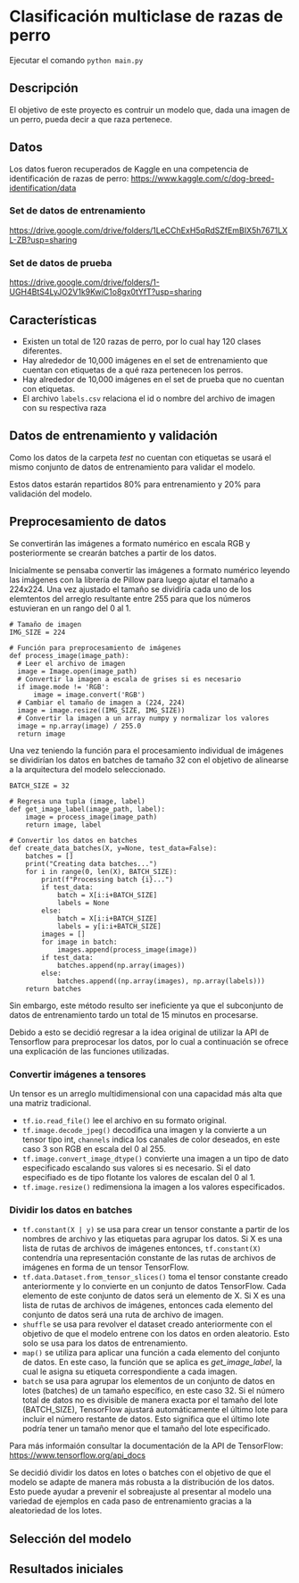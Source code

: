 # Clasificación multiclase de razas de perro
Ejecutar el comando `python main.py`

## Descripción
El objetivo de este proyecto es contruir un modelo que, dada una imagen de un perro, pueda decir a que raza pertenece.

## Datos
Los datos fueron recuperados de Kaggle en una competencia de identificación de razas de perro:
https://www.kaggle.com/c/dog-breed-identification/data

### Set de datos de entrenamiento
https://drive.google.com/drive/folders/1LeCChExH5qRdSZfEmBIX5h7671LXL-ZB?usp=sharing

### Set de datos de prueba
https://drive.google.com/drive/folders/1-UGH4BtS4LyJO2V1k9KwiC1o8gx0tYfT?usp=sharing

## Características
* Existen un total de 120 razas de perro, por lo cual hay 120 clases diferentes.
* Hay alrededor de 10,000 imágenes en el set de entrenamiento que cuentan con etiquetas de a qué raza pertenecen los perros.
* Hay alrededor de 10,000 imágenes en el set de prueba que no cuentan con etiquetas.
* El archivo `labels.csv` relaciona el id o nombre del archivo de imagen con su respectiva raza

## Datos de entrenamiento y validación
Como los datos de la carpeta *test* no cuentan con etiquetas se usará el mismo conjunto de datos de entrenamiento para validar el modelo. 

Estos datos estarán repartidos 80% para entrenamiento y 20% para validación del modelo.

## Preprocesamiento de datos
Se convertirán las imágenes a formato numérico en escala RGB y posteriormente se crearán batches a partir de los datos.

Inicialmente se pensaba convertir las imágenes a formato numérico leyendo las imágenes con la librería de Pillow para luego ajutar el tamaño a 224x224.
Una vez ajustado el tamaño se dividiría cada uno de los elemtentos del arreglo resultante entre 255 para que los números estuvieran en un rango del 0 al 1.
```
# Tamaño de imagen
IMG_SIZE = 224

# Función para preprocesamiento de imágenes
def process_image(image_path):
  # Leer el archivo de imagen
  image = Image.open(image_path)
  # Convertir la imagen a escala de grises si es necesario
  if image.mode != 'RGB':
      image = image.convert('RGB')
  # Cambiar el tamaño de imagen a (224, 224)
  image = image.resize((IMG_SIZE, IMG_SIZE))
  # Convertir la imagen a un array numpy y normalizar los valores
  image = np.array(image) / 255.0
  return image
```

Una vez teniendo la función para el procesamiento individual de imágenes se dividirían los datos en batches de tamaño 32 con el objetivo de alinearse a la arquitectura 
del modelo seleccionado. 
```
BATCH_SIZE = 32

# Regresa una tupla (image, label)
def get_image_label(image_path, label):
    image = process_image(image_path)
    return image, label

# Convertir los datos en batches
def create_data_batches(X, y=None, test_data=False):
    batches = []
    print("Creating data batches...")
    for i in range(0, len(X), BATCH_SIZE):
        print(f"Processing batch {i}...")
        if test_data:
            batch = X[i:i+BATCH_SIZE]
            labels = None
        else:
            batch = X[i:i+BATCH_SIZE]
            labels = y[i:i+BATCH_SIZE]
        images = []
        for image in batch:
            images.append(process_image(image))
        if test_data:
            batches.append(np.array(images))
        else:
            batches.append((np.array(images), np.array(labels)))
    return batches
```

Sin embargo, este método resulto ser ineficiente ya que el subconjunto de datos de entrenamiento tardo un total de 15 minutos en procesarse.

Debido a esto se decidió regresar a la idea original de utilizar la API de Tensorflow para preprocesar los datos, por lo cual a continuación se ofrece una explicación de las funciones utilizadas.

### Convertir imágenes a tensores
Un tensor es un arreglo multidimensional con una capacidad más alta que una matriz tradicional. 
* `tf.io.read_file()` lee el archivo en su formato original.
* `tf.image.decode_jpeg()` decodifica una imagen y la convierte a un tensor tipo int, `channels` indica los canales de color deseados, en este caso 3 son RGB en escala del 0 al 255.
* `tf.image.convert_image_dtype()` convierte una imagen a un tipo de dato especificado escalando sus valores si es necesario. Si el dato especifiado es de tipo flotante los valores de escalan del 0 al 1.
* `tf.image.resize()` redimensiona la imagen a los valores especificados.
### Dividir los datos en batches
* `tf.constant(X | y)` se usa para crear un tensor constante a partir de los nombres de archivo y las etiquetas para agrupar los datos. Si X es una lista de rutas de archivos de imágenes entonces, `tf.constant(X)` contendría una representación constante de las rutas de archivos de imágenes en forma de un tensor TensorFlow.
* `tf.data.Dataset.from_tensor_slices()` toma el tensor constante creado anteriormente y lo convierte en un conjunto de datos TensorFlow. Cada elemento de este conjunto de datos será un elemento de X. Si X es una lista de rutas de archivos de imágenes, entonces cada elemento del conjunto de datos será una ruta de archivo de imagen.
* `shuffle` se usa para revolver el dataset creado anteriormente con el objetivo de que el modelo entrene con los datos en orden aleatorio. Esto solo se usa para los datos de entrenamiento.
* `map()` se utiliza para aplicar una función a cada elemento del conjunto de datos. En este caso, la función que se aplica es *get_image_label*, la cual le asigna su etiqueta correspondiente a cada imagen. 
* `batch` se usa para agrupar los elementos de un conjunto de datos en lotes (batches) de un tamaño específico, en este caso 32. Si el número total de datos no es divisible de manera exacta por el tamaño del lote (BATCH_SIZE), TensorFlow ajustará automáticamente el último lote para incluir el número restante de datos. Esto significa que el último lote podría tener un tamaño menor que el tamaño del lote especificado.

Para más informaión consultar la documentación de la API de TensorFlow: https://www.tensorflow.org/api_docs

Se decidió dividir los datos en lotes o batches con el objetivo de que el modelo se adapte de manera más robusta a la distribución de los datos. Esto puede ayudar a prevenir el sobreajuste al presentar al modelo una variedad de ejemplos en cada paso de entrenamiento gracias a la aleatoriedad de los lotes.
## Selección del modelo

## Resultados iniciales
